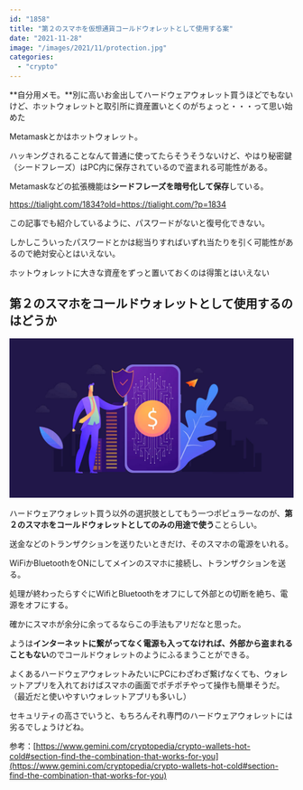 ```yaml
---
id: "1858"
title: "第２のスマホを仮想通貨コールドウォレットとして使用する案"
date: "2021-11-28"
image: "/images/2021/11/protection.jpg"
categories: 
  - "crypto"
---
```


**自分用メモ。**別に高いお金出してハードウェアウォレット買うほどでもないけど、ホットウォレットと取引所に資産置いとくのがちょっと・・・って思い始めた

Metamaskとかはホットウォレット。

ハッキングされることなんて普通に使ってたらそうそうないけど、やはり秘密鍵（シードフレーズ）はPC内に保存されているので盗まれる可能性がある。

Metamaskなどの拡張機能は**シードフレーズを暗号化して保存**している。

https://tialight.com/1834?old=https://tialight.com/?p=1834

この記事でも紹介しているように、パスワードがないと復号化できない。

しかしこういったパスワードとかは総当りすればいずれ当たりを引く可能性があるので絶対安心とはいえない。

ホットウォレットに大きな資産をずっと置いておくのは得策とはいえない

## 第２のスマホをコールドウォレットとして使用するのはどうか

![](/images/2021/11/crypto_app_wallet_man.jpg)

ハードウェアウォレット買う以外の選択肢としてもう一つポピュラーなのが、**第２のスマホをコールドウォレットとしてのみの用途で使う**ことらしい。

送金などのトランザクションを送りたいときだけ、そのスマホの電源をいれる。

WiFiかBluetoothをONにしてメインのスマホに接続し、トランザクションを送る。

処理が終わったらすぐにWifiとBluetoothをオフにして外部との切断を絶ち、電源をオフにする。

確かにスマホが余分に余ってるならこの手法もアリだなと思った。

ようは**インターネットに繋がってなく電源も入ってなければ、外部から盗まれることもない**のでコールドウォレットのようにふるまうことができる。

よくあるハードウェアウォレットみたいにPCにわざわざ繋げなくても、ウォレットアプリを入れておけばスマホの画面でポチポチやって操作も簡単そうだ。（最近だと使いやすいウォレットアプリも多いし）

セキュリティの高さでいうと、もちろんそれ専門のハードウェアウォレットには劣るでしょうけどね。

参考：[https://www.gemini.com/cryptopedia/crypto-wallets-hot-cold#section-find-the-combination-that-works-for-you](https://www.gemini.com/cryptopedia/crypto-wallets-hot-cold#section-find-the-combination-that-works-for-you)
